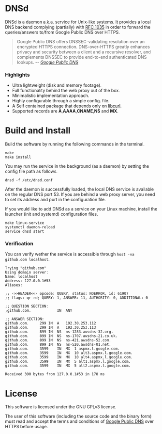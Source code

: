 # DNSd

DNSd is a daemon a.k.a. service for Unix-like systems. It provides a local DNS backend complying (partially) with [RFC 1035](https://www.ietf.org/rfc/rfc1035.txt) in order to forward the queries/answers to/from Google Public DNS over HTTPS.

> Google Public DNS offers DNSSEC-validating resolution over an encrypted HTTPS connection. DNS-over-HTTPS greatly enhances privacy and security between a client and a recursive resolver, and complements DNSSEC to provide end-to-end authenticated DNS lookups.
> -- <cite>[Google Public DNS](https://developers.google.com/speed/public-dns/docs/dns-over-https)</cite>

### Highlights
 - Ultra lightweight (disk and memory footage).
 - Full functionality behind the web proxy out of the box.
 - Minimalistic implementation approach.
 - Highly configurable through a simple config. file.
 - A Self contained package that depends only on [libcurl](https://curl.haxx.se/libcurl/).
 - Supported records are **A**,**AAAA**,**CNAME**,**NS** and **MX**.

# Build and Install
Build the software by running the following commands in the terminal.
```
make
make install
```
You may run the service in the background (as a daemon) by setting the config file path as follows.
```
dnsd -f /etc/dnsd.conf
```
After the daemon is successfully loaded, the local DNS service is available on the regular DNS port 53.
If you are behind a web proxy server, you need to set its address and port in the configuration file.

If you would like to add DNSd as a service on your Linux machine, install the launcher (init and systemd) configuration files.
```
make linux-service
systemctl daemon-reload
service dnsd start
```
### Verification
You can verify wether the service is accessible through ```host -va github.com localhost```.
```
Trying "github.com"
Using domain server:
Name: localhost
Address: 127.0.0.1#53
Aliases:

;; ->>HEADER<<- opcode: QUERY, status: NOERROR, id: 61907
;; flags: qr rd; QUERY: 1, ANSWER: 11, AUTHORITY: 0, ADDITIONAL: 0

;; QUESTION SECTION:
;github.com.			IN	ANY

;; ANSWER SECTION:
github.com.		299	IN	A	192.30.253.112
github.com.		299	IN	A	192.30.253.113
github.com.		899	IN	NS	ns-1283.awsdns-32.org.
github.com.		899	IN	NS	ns-1707.awsdns-21.co.uk.
github.com.		899	IN	NS	ns-421.awsdns-52.com.
github.com.		899	IN	NS	ns-520.awsdns-01.net.
github.com.		3599	IN	MX	1 aspmx.l.google.com.
github.com.		3599	IN	MX	10 alt3.aspmx.l.google.com.
github.com.		3599	IN	MX	10 alt4.aspmx.l.google.com.
github.com.		3599	IN	MX	5 alt1.aspmx.l.google.com.
github.com.		3599	IN	MX	5 alt2.aspmx.l.google.com.

Received 390 bytes from 127.0.0.1#53 in 178 ms
```
# License

This software is licensed under the GNU GPLv3 license.

The user of this software (including the source code and the binary form) must read and accept the terms and conditions of [Google Public DNS](https://developers.google.com/speed/public-dns/docs/dns-over-https) over HTTPS before usage.
